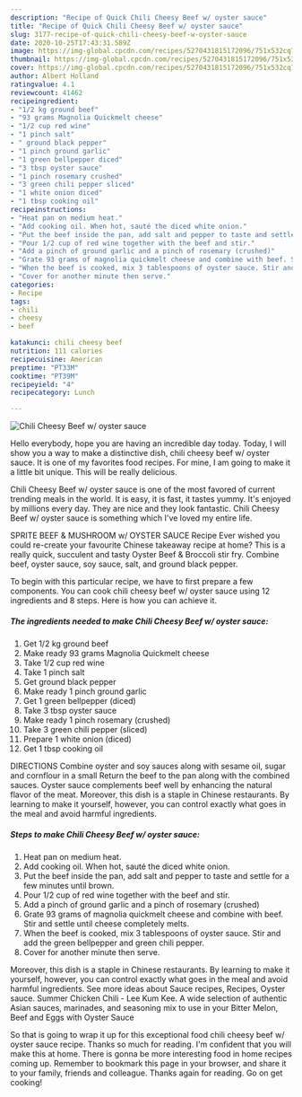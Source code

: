 ```yaml
---
description: "Recipe of Quick Chili Cheesy Beef w/ oyster sauce"
title: "Recipe of Quick Chili Cheesy Beef w/ oyster sauce"
slug: 3177-recipe-of-quick-chili-cheesy-beef-w-oyster-sauce
date: 2020-10-25T17:43:31.589Z
image: https://img-global.cpcdn.com/recipes/5270431815172096/751x532cq70/chili-cheesy-beef-w-oyster-sauce-recipe-main-photo.jpg
thumbnail: https://img-global.cpcdn.com/recipes/5270431815172096/751x532cq70/chili-cheesy-beef-w-oyster-sauce-recipe-main-photo.jpg
cover: https://img-global.cpcdn.com/recipes/5270431815172096/751x532cq70/chili-cheesy-beef-w-oyster-sauce-recipe-main-photo.jpg
author: Albert Holland
ratingvalue: 4.1
reviewcount: 41462
recipeingredient:
- "1/2 kg ground beef"
- "93 grams Magnolia Quickmelt cheese"
- "1/2 cup red wine"
- "1 pinch salt"
- " ground black pepper"
- "1 pinch ground garlic"
- "1 green bellpepper diced"
- "3 tbsp oyster sauce"
- "1 pinch rosemary crushed"
- "3 green chili pepper sliced"
- "1 white onion diced"
- "1 tbsp cooking oil"
recipeinstructions:
- "Heat pan on medium heat."
- "Add cooking oil. When hot, sauté the diced white onion."
- "Put the beef inside the pan, add salt and pepper to taste and settle for a few minutes until brown."
- "Pour 1/2 cup of red wine together with the beef and stir."
- "Add a pinch of ground garlic and a pinch of rosemary (crushed)"
- "Grate 93 grams of magnolia quickmelt cheese and combine with beef. Stir and settle until cheese completely melts."
- "When the beef is cooked, mix 3 tablespoons of oyster sauce. Stir and add the green bellpepper and green chili    pepper."
- "Cover for another minute then serve."
categories:
- Recipe
tags:
- chili
- cheesy
- beef

katakunci: chili cheesy beef 
nutrition: 111 calories
recipecuisine: American
preptime: "PT33M"
cooktime: "PT39M"
recipeyield: "4"
recipecategory: Lunch

---
```



![Chili Cheesy Beef w/ oyster sauce](https://img-global.cpcdn.com/recipes/5270431815172096/751x532cq70/chili-cheesy-beef-w-oyster-sauce-recipe-main-photo.jpg)

Hello everybody, hope you are having an incredible day today. Today, I will show you a way to make a distinctive dish, chili cheesy beef w/ oyster sauce. It is one of my favorites food recipes. For mine, I am going to make it a little bit unique. This will be really delicious.

Chili Cheesy Beef w/ oyster sauce is one of the most favored of current trending meals in the world. It is easy, it is fast, it tastes yummy. It's enjoyed by millions every day. They are nice and they look fantastic. Chili Cheesy Beef w/ oyster sauce is something which I've loved my entire life.

SPRITE BEEF &amp; MUSHROOM w/ OYSTER SAUCE Recipe Ever wished you could re-create your favourite Chinese takeaway recipe at home? This is a really quick, succulent and tasty Oyster Beef &amp; Broccoli stir fry. Combine beef, oyster sauce, soy sauce, salt, and ground black pepper.


To begin with this particular recipe, we have to first prepare a few components. You can cook chili cheesy beef w/ oyster sauce using 12 ingredients and 8 steps. Here is how you can achieve it.

<!--inarticleads1-->

##### The ingredients needed to make Chili Cheesy Beef w/ oyster sauce:

1. Get 1/2 kg ground beef
1. Make ready 93 grams Magnolia Quickmelt cheese
1. Take 1/2 cup red wine
1. Take 1 pinch salt
1. Get  ground black pepper
1. Make ready 1 pinch ground garlic
1. Get 1 green bellpepper (diced)
1. Take 3 tbsp oyster sauce
1. Make ready 1 pinch rosemary (crushed)
1. Take 3 green chili pepper (sliced)
1. Prepare 1 white onion (diced)
1. Get 1 tbsp cooking oil


DIRECTIONS Combine oyster and soy sauces along with sesame oil, sugar and cornflour in a small Return the beef to the pan along with the combined sauces. Oyster sauce complements beef well by enhancing the natural flavor of the meat. Moreover, this dish is a staple in Chinese restaurants. By learning to make it yourself, however, you can control exactly what goes in the meal and avoid harmful ingredients. 

<!--inarticleads2-->

##### Steps to make Chili Cheesy Beef w/ oyster sauce:

1. Heat pan on medium heat.
1. Add cooking oil. When hot, sauté the diced white onion.
1. Put the beef inside the pan, add salt and pepper to taste and settle for a few minutes until brown.
1. Pour 1/2 cup of red wine together with the beef and stir.
1. Add a pinch of ground garlic and a pinch of rosemary (crushed)
1. Grate 93 grams of magnolia quickmelt cheese and combine with beef. Stir and settle until cheese completely melts.
1. When the beef is cooked, mix 3 tablespoons of oyster sauce. Stir and add the green bellpepper and green chili    pepper.
1. Cover for another minute then serve.


Moreover, this dish is a staple in Chinese restaurants. By learning to make it yourself, however, you can control exactly what goes in the meal and avoid harmful ingredients. See more ideas about Sauce recipes, Recipes, Oyster sauce. Summer Chicken Chili - Lee Kum Kee. A wide selection of authentic Asian sauces, marinades, and seasoning mix to use in your Bitter Melon, Beef and Eggs with Oyster Sauce 

So that is going to wrap it up for this exceptional food chili cheesy beef w/ oyster sauce recipe. Thanks so much for reading. I'm confident that you will make this at home. There is gonna be more interesting food in home recipes coming up. Remember to bookmark this page in your browser, and share it to your family, friends and colleague. Thanks again for reading. Go on get cooking!
